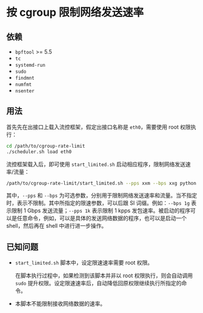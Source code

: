 # 按 cgroup 限制网络发送速率

## 依赖

- `bpftool` >= 5.5
- `tc`
- `systemd-run`
- `sudo`
- `findmnt`
- `numfmt`
- `nsenter`

## 用法

首先先在出接口上载入流控框架，假定出接口名称是 `eth0`，需要使用 root 权限执行：

``` bash
cd /path/to/cgroup-rate-limit
./scheduler.sh load eth0
```
流控框架载入后，即可使用 `start_limited.sh` 启动相应程序，限制网络发送速率/流量：

``` bash
/path/to/cgroup-rate-limit/start_limited.sh --pps xxm --bps xxg python some_script.py
```

其中，`--pps` 和 `--bps` 为可选参数，分别用于限制网络发送速率和流量。当不指定时，表示不限制。其中所指定的限速参数，可以后跟 SI 词缀。例如：`--bps 1g` 表示限制 1 Gbps 发送流量；`--pps 1k` 表示限制 1 kpps 发包速率。被启动的程序可以是任意命令，例如，可以是具体的发送网络数据的程序，也可以是启动一个 shell，然后再在 shell 中进行进一步操作。

## 已知问题

- `start_limited.sh` 脚本中，设定限速速率需要 root 权限。

   在脚本执行过程中，如果检测到该脚本并非以 root 权限执行，则会自动调用 `sudo` 提升权限。设定限速速率后，自动降低回原权限继续执行所指定的命令。

- 本脚本不能限制接收网络数据的速率。
